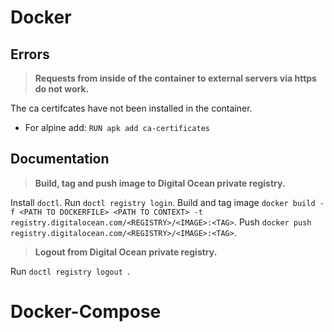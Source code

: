 # Docker

## Errors

> **Requests from inside of the container to external servers via https do not work.**

The ca certifcates have not been installed in the container.

- For alpine add: `RUN apk add ca-certificates`

## Documentation

> **Build, tag and push image to Digital Ocean private registry.**

Install `doctl`.
Run `doctl registry login`.
Build and tag image `docker build -f <PATH TO DOCKERFILE> <PATH TO CONTEXT> -t registry.digitalocean.com/<REGISTRY>/<IMAGE>:<TAG>`.
Push `docker push registry.digitalocean.com/<REGISTRY>/<IMAGE>:<TAG>`.

> **Logout from Digital Ocean private registry.**

Run `doctl registry logout `.

# Docker-Compose
